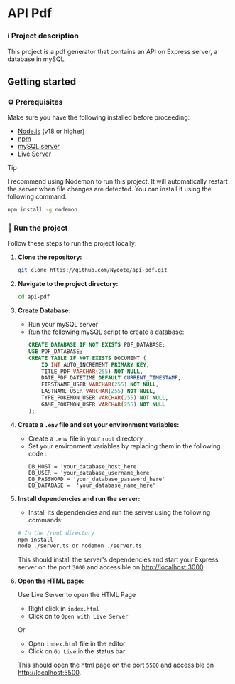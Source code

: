 # API Pdf

### ℹ️ Project description

This project is a pdf generator that contains an API on Express server, a database in mySQL

## Getting started

### ⚙️ Prerequisites

Make sure you have the following installed before proceeding:

- [Node.js](https://nodejs.org/en) (v18 or higher)
- [npm](https://www.npmjs.com/)
- [mySQL server](https://dev.mysql.com/downloads/mysql/)
- [Live Server](https://marketplace.visualstudio.com/items?itemName=ritwickdey.LiveServer)


> [!TIP]
> I recommend using Nodemon to run this project. It will automatically restart the server when file changes are detected. You can install it using the following command:
> ```bash
> npm install -g nodemon
> ```


### 🚦 Run the project

Follow these steps to run the project locally:

1. **Clone the repository:**

   ```bash
   git clone https://github.com/Nyoote/api-pdf.git
   ```

2. **Navigate to the project directory:**

   ```bash
   cd api-pdf
   ```
   
3. **Create Database:**

    - Run your mySQL server
    - Run the following mySQL script to create a database:
        ```sql
        CREATE DATABASE IF NOT EXISTS PDF_DATABASE;
        USE PDF_DATABASE;
        CREATE TABLE IF NOT EXISTS DOCUMENT (
            ID INT AUTO_INCREMENT PRIMARY KEY,
            TITLE_PDF VARCHAR(255) NOT NULL,
            DATE_PDF DATETIME DEFAULT CURRENT_TIMESTAMP,
            FIRSTNAME_USER VARCHAR(255) NOT NULL,
            LASTNAME_USER VARCHAR(255) NOT NULL,
            TYPE_POKEMON_USER VARCHAR(255) NOT NULL,
            GAME_POKEMON_USER VARCHAR(255) NOT NULL
        );
        ```
4. **Create a `.env` file and set your environment variables:**

    - Create a `.env` file in your `root` directory 
    - Set your environment variables by replacing them in the following code :
        ```.env
        DB_HOST = 'your_database_host_here'
        DB_USER = 'your_database_username_here'
        DB_PASSWORD = 'your_database_password_here'
        DB_DATABASE =  'your_database_name_here'
        ```



5. **Install dependencies and run the server:**

   - Install its dependencies and run the server using the following commands:

   ```bash
   # In the /root directory
   npm install
   node ./server.ts or nodemon ./server.ts
   ```

   This should install the server's dependencies and start your Express server on the port `3000` and accessible on [http://localhost:3000](http://localhost:3000).

6. **Open the HTML page:**

   Use Live Server to open the HTML Page
    - Right click in `index.html`
    - Click on to `Open with Live Server`

    Or
    - Open `index.html` file in the editor
    - Click on `Go Live` in the status bar

   This should open the html page on the port `5500` and accessible on [http://localhost:5500](http://localhost:5500).
